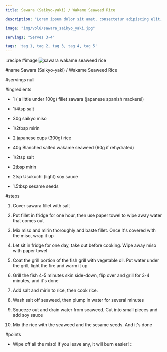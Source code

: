 ```yaml
---
title: Sawara (Saikyo-yaki) / Wakame Seaweed Rice

description: "Lorem ipsum dolor sit amet, consectetur adipiscing elit, sed do eiusmod tempor incididunt ut labore et dolore magna aliqua. Tincidunt eget nullam non nisi est sit amet facilisis."

image: "img/vol8/sawara_saikyo_yaki.jpg"

servings: "Serves 3-4"

tags: 'tag 1, tag 2, tag 3, tag 4, tag 5'
---
```


::recipe
#image
![sawara wakame seaweed rice](/img/vol8/sawara_saikyo_yaki.jpg)

#name
Sawara (Saikyo-yaki) / Wakame Seaweed Rice

#servings
null

#ingredients
- 1 ( a little under 100g) fillet sawara (japanese spanish mackerel)
- 1/4tsp salt
- 30g saikyo miso
- 1/2tbsp mirin

- 2 japanese cups (300g) rice
- 40g Blanched salted wakame seaweed (60g if rehydrated)
- 1/2tsp salt
- 2tbsp mirin
- 2tsp Usukuchi (light) soy sauce
- 1.5tbsp sesame seeds
       
#steps
1. Cover sawara fillet with salt

2. Put fillet in fridge for one hour, then use paper towel to wipe away water that comes out

3. Mix miso and mirin thoroughly and baste fillet. Once it's covered with the miso, wrap it up

4. Let sit in fridge for one day, take out before cooking. Wipe away miso with paper towel

5. Coat the grill portion of the fish grill with vegetable oil. Put water under the grill, light the fire and warm it up

6. Grill the fish 4-5 minutes skin side-down, flip over and grill for 3-4 minutes, and it's done

7. Add salt and mirin to rice, then cook rice.

8. Wash salt off seaweed, then plump in water for several minutes

9. Squeeze out and drain water from seaweed. Cut into small pieces and add soy sauce

10. Mix the rice with the seaweed and the sesame seeds. And it's done

#points
- Wipe off all the miso! If you leave any, it will burn easier!
::